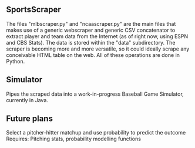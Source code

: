 SportsScraper
-----------

The files "mlbscraper.py" and "ncaascraper.py" are the main files that makes use of a generic webscraper and generic CSV concatenator to extract player and team data from the Internet (as of right now, using ESPN and CBS Stats). The data is stored within the "data" subdirectory. The scraper is becoming more and more versatile, so it could ideally scrape any conceivable HTML table on the web. All of these operations are done in Python.

Simulator
----------
Pipes the scraped data into a work-in-progress Baseball Game Simulator, currently in Java.

Future plans
----------
Select a pitcher-hitter matchup and use probability to predict the outcome
Requires: Pitching stats, probability modelling functions
